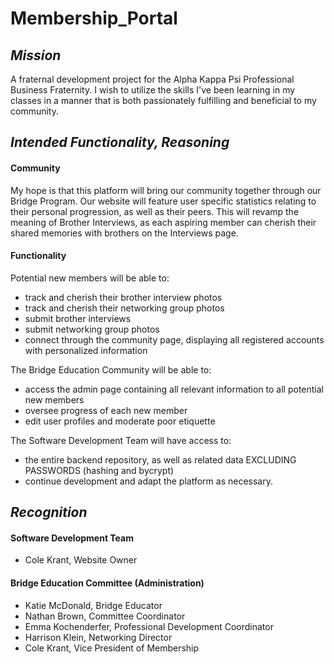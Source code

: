 # **Membership_Portal**

## *Mission*
A fraternal development project for the Alpha Kappa Psi Professional Business Fraternity. I wish to utilize the skills I've been learning in my classes in a manner that is both passionately fulfilling and beneficial to my community. 

## *Intended Functionality, Reasoning*
#### Community
My hope is that this platform will bring our community together through our Bridge Program. Our website will feature user specific statistics relating to their personal progression, as well as their peers. This will revamp the meaning of Brother Interviews, as each aspiring member can cherish their shared memories with brothers on the Interviews page.

#### Functionality
Potential new members will be able to:
* track and cherish their brother interview photos
* track and cherish their networking group photos
* submit brother interviews
* submit networking group photos
* connect through the community page, displaying all registered accounts with personalized information

The Bridge Education Community will be able to:
* access the admin page containing all relevant information to all potential new members
* oversee progress of each new member
* edit user profiles and moderate poor etiquette

The Software Development Team will have access to:
* the entire backend repository, as well as related data EXCLUDING PASSWORDS (hashing and bycrypt)
* continue development and adapt the platform as necessary.
 
 ## *Recognition*
 #### Software Development Team
 * Cole Krant, Website Owner
 
 #### Bridge Education Committee (Administration)
 * Katie McDonald, Bridge Educator
 * Nathan Brown, Committee Coordinator
 * Emma Kochenderfer, Professional Development Coordinator
 * Harrison Klein, Networking Director
 * Cole Krant, Vice President of Membership
